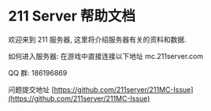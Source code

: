 # 211 Server 帮助文档

欢迎来到 211 服务器, 这里将介绍服务器有关的资料和数据.

如何进入服务器: 在游戏中直接连接以下地址 mc.211server.com

QQ 群: 186196869

问题提交地址 [https://github.com/211server/211MC-Issue](https://github.com/211server/211MC-Issue)

